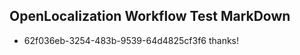 ## OpenLocalization Workflow Test MarkDown
* 62f036eb-3254-483b-9539-64d4825cf3f6 
thanks!<!--HONumber=Mar16_HO3-->
